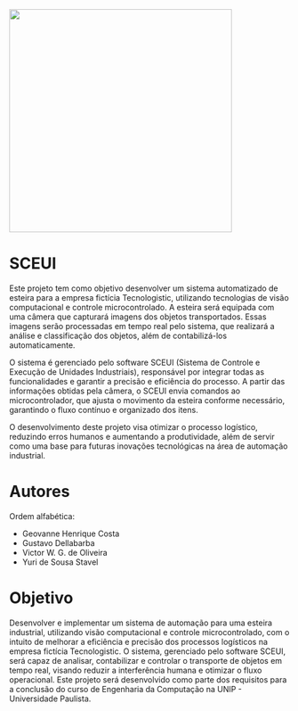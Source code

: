 <img src="https://i.ibb.co/tYhF53d/teclogo.png" width="400"/>


# SCEUI

Este projeto tem como objetivo desenvolver um sistema automatizado de esteira para a empresa fictícia Tecnologistic, utilizando tecnologias de visão computacional e controle microcontrolado. A esteira será equipada com uma câmera que capturará imagens dos objetos transportados. Essas imagens serão processadas em tempo real pelo sistema, que realizará a análise e classificação dos objetos, além de contabilizá-los automaticamente.

O sistema é gerenciado pelo software SCEUI (Sistema de Controle e Execução de Unidades Industriais), responsável por integrar todas as funcionalidades e garantir a precisão e eficiência do processo. A partir das informações obtidas pela câmera, o SCEUI envia comandos ao microcontrolador, que ajusta o movimento da esteira conforme necessário, garantindo o fluxo contínuo e organizado dos itens.

O desenvolvimento deste projeto visa otimizar o processo logístico, reduzindo erros humanos e aumentando a produtividade, além de servir como uma base para futuras inovações tecnológicas na área de automação industrial.

# Autores

Ordem alfabética:

- Geovanne Henrique Costa
- Gustavo Dellabarba
- Victor W. G. de Oliveira
- Yuri de Sousa Stavel

# Objetivo

Desenvolver e implementar um sistema de automação para uma esteira industrial, utilizando visão computacional e controle microcontrolado, com o intuito de melhorar a eficiência e precisão dos processos logísticos na empresa fictícia Tecnologistic. O sistema, gerenciado pelo software SCEUI, será capaz de analisar, contabilizar e controlar o transporte de objetos em tempo real, visando reduzir a interferência humana e otimizar o fluxo operacional. Este projeto será desenvolvido como parte dos requisitos para a conclusão do curso de Engenharia da Computação na UNIP - Universidade Paulista.


